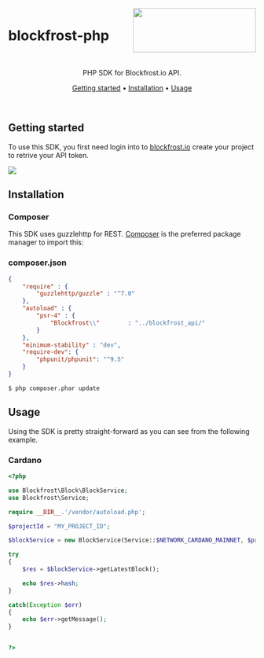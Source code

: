<img src="https://blockfrost.io/images/logo.svg" width="250" align="right" height="90">

# blockfrost-php

<br/>

<p align="center">PHP SDK for Blockfrost.io API.</p>
<p align="center">
  <a href="#getting-started">Getting started</a> •
  <a href="#installation">Installation</a> •
  <a href="#usage">Usage</a>
</p>
<br>

## Getting started

To use this SDK, you first need login into to [blockfrost.io](https://blockfrost.io) create your project to retrive your API token.

<img src="https://i.imgur.com/smY12ro.png">

<br/>

## Installation

###  Composer

This SDK uses guzzlehttp for REST.  [Composer](https://getcomposer.org/) is the preferred package manager to import this:

###  composer.json

```json
{
	"require" : {
		"guzzlehttp/guzzle" : "^7.0"
	},
	"autoload" : {
		"psr-4" : {
			"Blockfrost\\" 		  : "../blockfrost_api/"
		}
	},
	"minimum-stability" : "dev",
	"require-dev": {
		"phpunit/phpunit": "^9.5"
	}
}
```

```console
$ php composer.phar update
```

## Usage

Using the SDK is pretty straight-forward as you can see from the following example.

### Cardano

```php
<?php 

use Blockfrost\Block\BlockService;
use Blockfrost\Service;

require __DIR__.'/vendor/autoload.php';

$projectId = "MY_PROJECT_ID";

$blockService = new BlockService(Service::$NETWORK_CARDANO_MAINNET, $projectId);

try
{
    $res = $blockService->getLatestBlock();

    echo $res->hash;
}

catch(Exception $err)
{
    echo $err->getMessage();
}


?>
```

